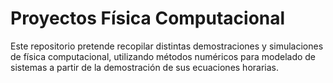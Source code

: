 <h1>Proyectos Física Computacional</h1>

Este repositorio pretende recopilar distintas demostraciones y simulaciones de física computacional, utilizando métodos numéricos para modelado de sistemas a partir de la demostración de sus ecuaciones horarias.